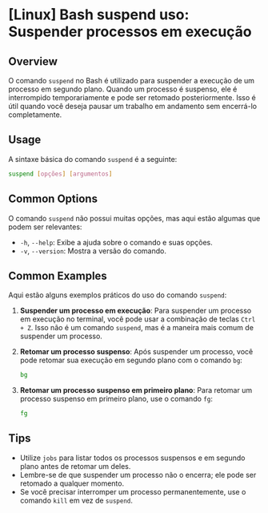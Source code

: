 # [Linux] Bash suspend uso: Suspender processos em execução

## Overview
O comando `suspend` no Bash é utilizado para suspender a execução de um processo em segundo plano. Quando um processo é suspenso, ele é interrompido temporariamente e pode ser retomado posteriormente. Isso é útil quando você deseja pausar um trabalho em andamento sem encerrá-lo completamente.

## Usage
A sintaxe básica do comando `suspend` é a seguinte:

```bash
suspend [opções] [argumentos]
```

## Common Options
O comando `suspend` não possui muitas opções, mas aqui estão algumas que podem ser relevantes:

- `-h`, `--help`: Exibe a ajuda sobre o comando e suas opções.
- `-v`, `--version`: Mostra a versão do comando.

## Common Examples

Aqui estão alguns exemplos práticos do uso do comando `suspend`:

1. **Suspender um processo em execução**:
   Para suspender um processo em execução no terminal, você pode usar a combinação de teclas `Ctrl + Z`. Isso não é um comando `suspend`, mas é a maneira mais comum de suspender um processo.

2. **Retomar um processo suspenso**:
   Após suspender um processo, você pode retomar sua execução em segundo plano com o comando `bg`:
   ```bash
   bg
   ```

3. **Retomar um processo suspenso em primeiro plano**:
   Para retomar um processo suspenso em primeiro plano, use o comando `fg`:
   ```bash
   fg
   ```

## Tips
- Utilize `jobs` para listar todos os processos suspensos e em segundo plano antes de retomar um deles.
- Lembre-se de que suspender um processo não o encerra; ele pode ser retomado a qualquer momento.
- Se você precisar interromper um processo permanentemente, use o comando `kill` em vez de `suspend`.